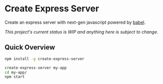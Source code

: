 # Create Express Server
Create an express server with next-gen javascript powered by [babel](https://babeljs.io/).

*This project's current status is WIP and anything here is subject to change.*

## Quick Overview

```sh
npm install -g create-express-server

create-express-server my-app
cd my-app/
npm start
```
